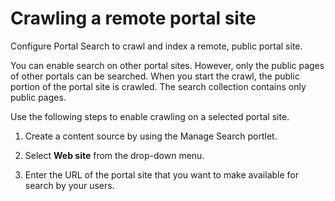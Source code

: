 # Crawling a remote portal site

Configure Portal Search to crawl and index a remote, public portal site.

You can enable search on other portal sites. However, only the public pages of other portals can be searched. When you start the crawl, the public portion of the portal site is crawled. The search collection contains only public pages.

Use the following steps to enable crawling on a selected portal site.

1.  Create a content source by using the Manage Search portlet.

2.  Select **Web site** from the drop-down menu.

3.  Enter the URL of the portal site that you want to make available for search by your users.



